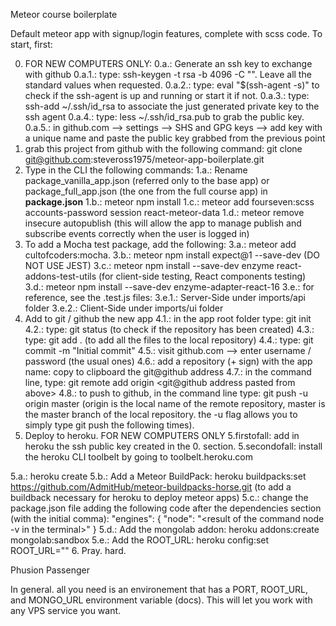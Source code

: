 Meteor course boilerplate

Default meteor app with signup/login features, complete with scss code.
To start, first:

0. FOR NEW COMPUTERS ONLY:
  0.a.: Generate an ssh key to exchange with github
    0.a.1.: type: ssh-keygen -t rsa -b 4096 -C "<the email to associate with this key>". Leave all the standard values when requested.
    0.a.2.: type: eval "$(ssh-agent -s)" to check if the ssh-agent is up and running or start it if not.
    0.a.3.: type: ssh-add ~/.ssh/id_rsa to associate the just generated private key to the ssh agent
    0.a.4.: type: less ~/.ssh/id_rsa.pub to grab the public key.
    0.a.5.: in github.com --> settings --> SHS and GPG keys --> add key with a unique name and paste the public key grabbed from the previous point
1. grab this project from github with the following command: git clone git@github.com:steveross1975/meteor-app-boilerplate.git
2. Type in the CLI the following commands:
  1.a.: Rename package_vanilla_app.json (referred only to the base app) or package_full_app.json (the one from the full course app) in <b>package.json</b>
  1.b.: meteor npm install
  1.c.: meteor add fourseven:scss accounts-password session react-meteor-data
  1.d.: meteor remove insecure autopublish (this will allow the app to manage publish and subscribe events correctly when the user is logged in)
3. To add a Mocha test package, add the following:
  3.a.: meteor add cultofcoders:mocha.
  3.b.: meteor npm install expect@1 --save-dev (DO NOT USE JEST)
  3.c.: meteor npm install --save-dev enzyme react-addons-test-utils (for client-side testing, React components testing)
  3.d.: meteor npm install --save-dev enzyme-adapter-react-16
  3.e.: for reference, see the .test.js files:
    3.e.1.: Server-Side under imports/api folder
    3.e.2.: Client-Side under imports/ui folder
4. Add to git / github the new app
  4.1.: in the app root folder type: git init
  4.2.: type: git status (to check if the repository has been created)
  4.3.: type: git add . (to add all the files to the local repository)
  4.4.: type: git commit -m "Initial commit"
  4.5.: visit github.com --> enter username / password (the usual ones)
  4.6.: add a repository (+ sign) with the app name: copy to clipboard the git@github address
  4.7.: in the command line, type: git remote add origin <git@github address pasted from above>
  4.8.: to push to github, in the command line type: git push -u origin master (origin is the local name of the remote repository, master is the master branch of the local repository. the -u flag allows you to simply type git push the following times).
5. Deploy to heroku.
  FOR NEW COMPUTERS ONLY
  5.firstofall: add in heroku the ssh public key created in the 0. section.
  5.secondofall: install the heroku CLI toolbelt by going to toolbelt.heroku.com

  5.a.: heroku create <app-name>
  5.b.: Add a Meteor BuildPack: heroku buildpacks:set https://github.com/AdmitHub/meteor-buildpacks-horse.git (to add a buildback necessary for heroku to deploy meteor apps)
  5.c.: change the package.json file adding the following code after the dependencies section (with the initial comma):
  "engines": {
    "node": "<result of the command node -v in the terminal>"
  }
  5.d.: Add the mongolab addon: heroku addons:create mongolab:sandbox
  5.e.: Add the ROOT_URL: heroku config:set ROOT_URL="<URL of the heroku app>"
6. Pray. hard.

Phusion Passenger

In general. all you need is an environement that has a PORT, ROOT_URL, and MONGO_URL environment variable (docs). This will let you work with any VPS service you want.

